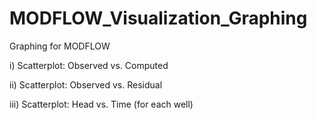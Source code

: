 # MODFLOW_Visualization_Graphing
Graphing for MODFLOW 

i) Scatterplot: Observed vs. Computed 

ii) Scatterplot: Observed vs. Residual

iii) Scatterplot: Head vs. Time (for each well)
